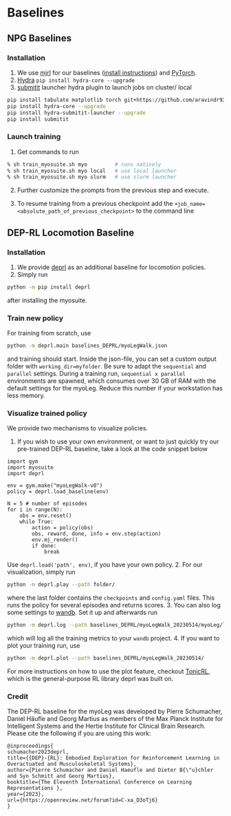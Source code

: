 # Baselines
## NPG Baselines
### Installation
1. We use [mjrl](https://github.com/aravindr93/mjrl) for our baselines ([install instructions](https://github.com/aravindr93/mjrl/tree/master/setup#installation)) and [PyTorch](https://pytorch.org/).
2. [Hydra](https://github.com/facebookresearch/hydra) `pip install hydra-core --upgrade`
3. [submitit](https://github.com/facebookincubator/submitit) launcher hydra plugin to launch jobs on cluster/ local 

```bash
pip install tabulate matplotlib torch git+https://github.com/aravindr93/mjrl.git
pip install hydra-core --upgrade
pip install hydra-submitit-launcher --upgrade
pip install submitit
```

### Launch training
1. Get commands to run
```bash
% sh train_myosuite.sh myo         # runs natively
% sh train_myosuite.sh myo local   # use local launcher
% sh train_myosuite.sh myo slurm   # use slurm launcher
```
2. Further customize the prompts from the previous step and execute.

3. To resume training from a previous checkpoint add the `+job_name=<absolute_path_of_previous_checkpoint>` to the command line



## DEP-RL Locomotion Baseline

### Installation
1. We provide [deprl](https://github.com/martius-lab/depRL) as an additional baseline for locomotion policies.
2. Simply run

```bash
python -m pip install deprl
```
after installing the myosuite.

### Train new policy
For training from scratch, use

```bash
python -m deprl.main baselines_DEPRL/myoLegWalk.json
```
and training should start. Inside the json-file, you can set a custom output folder with `working_dir=myfolder`. Be sure to adapt the `sequential` and `parallel` settings. During a training run, `sequential x parallel` environments are spawned, which consumes over 30 GB of RAM with the default settings for the myoLeg. Reduce this number if your workstation has less memory.

### Visualize trained policy
We provide two mechanisms to visualize policies.
1. If you wish to use your own environment, or want to just quickly try our pre-trained DEP-RL baseline, take a look at the code snippet below

```
import gym
import myosuite
import deprl

env = gym.make("myoLegWalk-v0")
policy = deprl.load_baseline(env)

N = 5 # number of episodes
for i in range(N):
    obs = env.reset()
    while True:
        action = policy(obs)
        obs, reward, done, info = env.step(action)
        env.mj_render()
        if done:
            break
```
Use `deprl.load('path', env)`, if you have your own policy.
2. For our visualization, simply run

```bash
python -m deprl.play --path folder/
```
where the last folder contains the `checkpoints` and `config.yaml` files. This runs the policy for several episodes and returns scores. 
3. You can also log some settings to [wandb](https://wandb.ai/). Set it up and afterwards run 

```bash
python -m deprl.log --path baselines_DEPRL/myoLegWalk_20230514/myoLeg/log.csv --project myoleg_deprl_baseline
```
which will log all the training metrics to your `wandb` project.
4. If you want to plot your training run, use

```bash
python -m deprl.plot --path baselines_DEPRL/myoLegWalk_20230514/
```

For more instructions on how to use the plot feature, checkout [TonicRL](https://github.com/fabiopardo/tonic), which is the general-purpose RL library deprl was built on.

### Credit
The DEP-RL baseline for the myoLeg was developed by Pierre Schumacher, Daniel Häufle and Georg Martius as members of the Max Planck Institute for Intelligent Systems and the Hertie Institute for Clinical Brain Research. Please cite the following if you are using this work:
```
@inproceedings{
schumacher2023deprl,
title={{DEP}-{RL}: Embodied Exploration for Reinforcement Learning in Overactuated and Musculoskeletal Systems},
author={Pierre Schumacher and Daniel Haeufle and Dieter B{\"u}chler and Syn Schmitt and Georg Martius},
booktitle={The Eleventh International Conference on Learning Representations },
year={2023},
url={https://openreview.net/forum?id=C-xa_D3oTj6}
}
```
